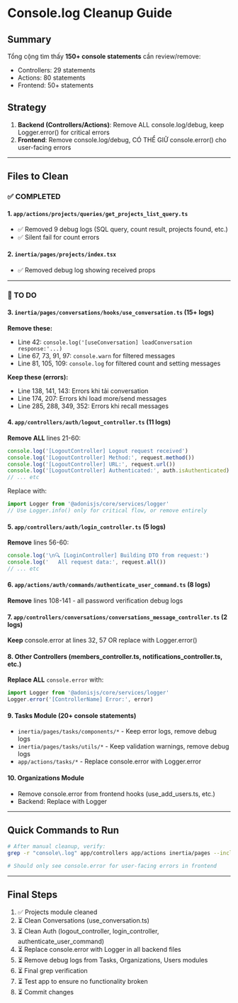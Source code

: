 # Console.log Cleanup Guide

## Summary
Tổng cộng tìm thấy **150+ console statements** cần review/remove:
- Controllers: 29 statements
- Actions: 80 statements  
- Frontend: 50+ statements

## Strategy
1. **Backend (Controllers/Actions)**: Remove ALL console.log/debug, keep Logger.error() for critical errors
2. **Frontend**: Remove console.log/debug, CÓ THỂ GIỮ console.error() cho user-facing errors

---

## Files to Clean

### ✅ COMPLETED

#### 1. `app/actions/projects/queries/get_projects_list_query.ts`
- ✅ Removed 9 debug logs (SQL query, count result, projects found, etc.)
- ✅ Silent fail for count errors

#### 2. `inertia/pages/projects/index.tsx`  
- ✅ Removed debug log showing received props

---

### 🔄 TO DO

#### 3. `inertia/pages/conversations/hooks/use_conversation.ts` (15+ logs)
**Remove these:**
- Line 42: `console.log('[useConversation] loadConversation response:'...)`
- Line 67, 73, 91, 97: `console.warn` for filtered messages
- Line 81, 105, 109: `console.log` for filtered count and setting messages

**Keep these (errors):**
- Line 138, 141, 143: Errors khi tải conversation
- Line 174, 207: Errors khi load more/send messages
- Line 285, 288, 349, 352: Errors khi recall messages

#### 4. `app/controllers/auth/logout_controller.ts` (11 logs)
**Remove ALL** lines 21-60:
```typescript
console.log('[LogoutController] Logout request received')
console.log('[LogoutController] Method:', request.method())
console.log('[LogoutController] URL:', request.url())
console.log('[LogoutController] Authenticated:', auth.isAuthenticated)
// ... etc
```
Replace with:
```typescript
import Logger from '@adonisjs/core/services/logger'
// Use Logger.info() only for critical flow, or remove entirely
```

#### 5. `app/controllers/auth/login_controller.ts` (5 logs)
**Remove** lines 56-60:
```typescript
console.log('\n🔍 [LoginController] Building DTO from request:')
console.log('   All request data:', request.all())
// ... etc
```

#### 6. `app/actions/auth/commands/authenticate_user_command.ts` (8 logs)
**Remove** lines 108-141 - all password verification debug logs

#### 7. `app/controllers/conversations/conversations_message_controller.ts` (2 logs)
**Keep** console.error at lines 32, 57 OR replace with Logger.error()

#### 8. Other Controllers (members_controller.ts, notifications_controller.ts, etc.)
**Replace ALL** `console.error` with:
```typescript
import Logger from '@adonisjs/core/services/logger'
Logger.error('[ControllerName] Error:', error)
```

#### 9. Tasks Module (20+ console statements)
- `inertia/pages/tasks/components/*` - Keep error logs, remove debug logs
- `inertia/pages/tasks/utils/*` - Keep validation warnings, remove debug logs
- `app/actions/tasks/*` - Replace console.error with Logger.error

#### 10. Organizations Module  
- Remove console.error from frontend hooks (use_add_users.ts, etc.)
- Backend: Replace with Logger

---

## Quick Commands to Run

```bash
# After manual cleanup, verify:
grep -r "console\.log" app/controllers app/actions inertia/pages --include="*.ts" --include="*.tsx"

# Should only see console.error for user-facing errors in frontend
```

---

## Final Steps

1. ✅ Projects module cleaned
2. ⏳ Clean Conversations (use_conversation.ts)
3. ⏳ Clean Auth (logout_controller, login_controller, authenticate_user_command)
4. ⏳ Replace console.error with Logger in all backend files
5. ⏳ Remove debug logs from Tasks, Organizations, Users modules
6. ⏳ Final grep verification
7. ⏳ Test app to ensure no functionality broken
8. ⏳ Commit changes


